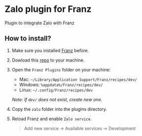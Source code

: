 # Zalo plugin for Franz
Plugin to integrate Zalo with Franz

## How to install?
1. Make sure you installed [Franz](https://meetfranz.com/) before.

2. Dowload this [repo](https://github.com/huychau/franz-zalo/archive/master.zip) to your machine.

3. Open the `Franz Plugins` folder on your machine:
    - Mac: `~/Library/Application Support/Franz/recipes/dev/`
    - Windows: `%appdata%/Franz/recipes/dev/`
    - Linux: `~/.config/Franz/recipes/dev`

    *Note: If `dev/` does not exist, create new one.*

4. Copy the `zalo` folder into the plugins directory.

5. Reload Franz and enable `Zalo service`.

    > Add new service -> Available services -> Development
